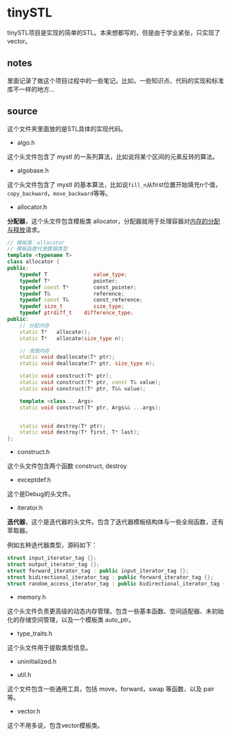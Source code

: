 # tinySTL

tinySTL项目是实现的简单的STL。本来想都写的，但是由于学业紧张，只实现了vector。

## notes

里面记录了做这个项目过程中的一些笔记。比如，一些知识点、代码的实现和标准库不一样的地方...

## source

这个文件夹里面放的是STL具体的实现代码。

- algo.h

这个头文件包含了 mystl 的一系列算法，比如说将某个区间的元素反转的算法。

- algobase.h

这个头文件包含了 mystl 的基本算法，比如说``fill_n``从first位置开始填充n个值，``copy_backward``，``move_backward``等等。

- allocator.h

**分配器**，这个头文件包含模板类 allocator，分配器就用于处理容器对[内存的分配与释放](https://zh.wikipedia.org/wiki/内存管理)请求。

```cpp
// 模板类：allocator
// 模板函数代表数据类型
template <typename T>
class allocator {
public:
    typedef T               value_type;
    typedef T*              pointer;
    typedef const T*        const_pointer;
    typedef T&              reference;
    typedef const T&        const_reference;
    typedef size_t          size_type;
    typedef ptrdiff_t    difference_type;
public:
    // 分配内存
    static T*   allocate();
    static T*   allocate(size_type n);

    // 清理内存
    static void deallocate(T* ptr);
    static void deallocate(T* ptr, size_type n);

    static void construct(T* ptr);
    static void construct(T* ptr, const T& value);
    static void construct(T* ptr, T&& value);

    template <class... Args>
    static void construct(T* ptr, Args&& ...args);


    static void destroy(T* ptr);
    static void destroy(T* first, T* last);
};
```

- construct.h

这个头文件包含两个函数 construct, destroy

- exceptdef.h

这个是Debug的头文件。

- iterator.h

**迭代器**，这个是迭代器的头文件。包含了迭代器模板结构体与一些全局函数，还有萃取器。

例如五种迭代器类型，源码如下：

```cpp
struct input_iterator_tag {};
struct output_iterator_tag {};
struct forward_iterator_tag : public input_iterator_tag {};
struct bidirectional_iterator_tag : public forward_iterator_tag {};
struct random_access_iterator_tag : public bidirectional_iterator_tag {};
```

- memory.h

这个头文件负责更高级的动态内存管理。包含一些基本函数、空间适配器、未初始化的存储空间管理，以及一个模板类 auto_ptr。

- type_traits.h

这个头文件用于提取类型信息。

- uninitialized.h

- util.h

这个文件包含一些通用工具，包括 move，forward，swap 等函数，以及 pair 等。

- vector.h

这个不用多说，包含vector模板类。



